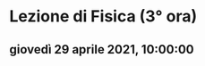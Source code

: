 # Lezione di Fisica (3° ora)

## giovedì 29 aprile 2021, 10:00:00


<!--stackedit_data:
eyJoaXN0b3J5IjpbLTE4ODE4NzQ0MjVdfQ==
-->